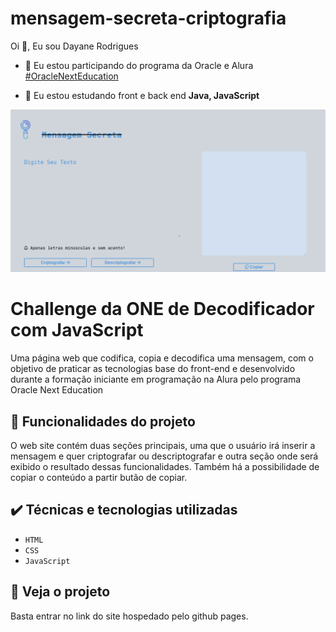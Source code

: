 # mensagem-secreta-criptografia

Oi 👋, Eu sou Dayane Rodrigues

- 🔭 Eu estou participando do programa da Oracle e Alura [#OracleNextEducation](https://www.oracle.com/br/education/oracle-next-education/)

- 🌱 Eu estou estudando front e back end **Java, JavaScript**

![print do projeto](./assets/print_projeto.png)

# Challenge da ONE de Decodificador com JavaScript

Uma página web que codifica, copia e decodifica uma mensagem, com o objetivo de praticar as tecnologias base do front-end e desenvolvido durante a formação iniciante em programação na Alura pelo programa Oracle Next Education 

## 🔨 Funcionalidades do projeto

O web site contém duas seções principais, uma que o usuário irá inserir a mensagem e quer criptografar ou descriptografar e outra seção onde será exibido o resultado dessas funcionalidades. Também há a possibilidade de copiar o conteúdo a partir butão de copiar.

## ✔️ Técnicas e tecnologias utilizadas

- `HTML`
- `CSS`
- `JavaScript`
  

## 📁 Veja o projeto

Basta entrar no link do site hospedado pelo github pages.
